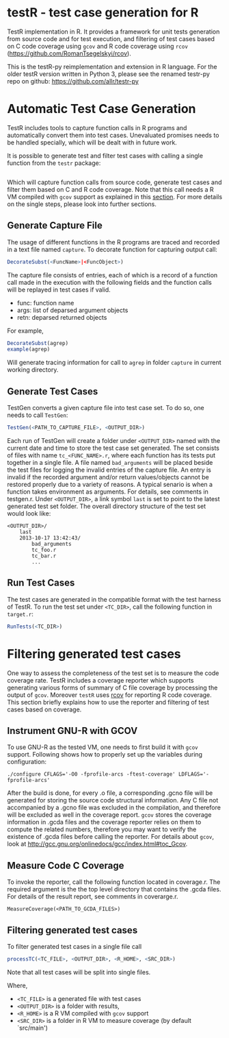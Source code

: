 testR - test case generation for R
=====

TestR implementation in R. It provides a framework for unit tests generation from source code and for test execution, and filtering of test cases based on C code coverage using `gcov` and R code coverage using `rcov` (https://github.com/RomanTsegelskyi/rcov).

This is the testR-py reimplementation and extension in R language. For the older testR version written in Python 3, please see the renamed testr-py repo
on github: https://github.com/allr/testr-py

Automatic Test Case Generation
==============================

TestR includes tools to capture function calls in R programs and automatically convert them into test cases. 
Unevaluated promises needs to be handled specially, which will be dealt with in future work.

It is possible to generate test and filter test cases with calling a single function from the `testr` package:
```r
```
Which will capture function calls from source code, generate test cases and filter them based on C and R code coverage. Note that this call needs a R VM compiled with `gcov` support as explained in this [section](). For more details on the single steps, please look into further sections.

Generate Capture File
---------------------

The usage of different functions in the R programs are traced and recorded in a text file named `capture`. To decorate function for capturing output call:

```r
DecorateSubst(<FuncName>|<FuncObject>)
```

The capture file consists of entries, each of which is a record of a function call made in the execution with the following fields and the 
function calls will be replayed in test cases if valid.

  - func: function name
  - args: list of deparsed argument objects
  - retn: deparsed returned objects

For example,
```r
DecorateSubst(agrep)
example(agrep)
```

Will generate tracing information for call to `agrep` in folder `capture` in current working directory.

Generate Test Cases
-------------------

TestGen converts a given capture file into test case set. To do so, one needs to call `TestGen`:

```r
TestGen(<PATH_TO_CAPTURE_FILE>, <OUTPUT_DIR>)
```

Each run of TestGen will create a folder under `<OUTPUT_DIR>` named with the current date and time to store the test case set generated.
The set consists of files with name `tc_<FUNC_NAME>.r`, where each function has its tests put together in a single file. A file named 
`bad_arguments` will be placed beside the test files for logging the invalid entries of the capture file. An entry is invalid if the 
recorded argument and/or return values/objects cannot be restored properly due to a variety of reasons. A typical senario is when a 
function takes environment as arguments. For details, see comments in testgen.r. Under `<OUTPUT_DIR>`, a link symbol `last` is set to 
point to the latest generated test set folder. The overall directory structure of the test set would look like:

    <OUTPUT_DIR>/
        last
        2013-10-17 13:42:43/
            bad_arguments
            tc_foo.r
            tc_bar.r
            ...


Run Test Cases
--------------

The test cases are generated in the compatible format with the test harness of TestR. To run the test set under `<TC_DIR>`, call the
following function in `target.r`:

```r
RunTests(<TC_DIR>)
```

Filtering generated test cases
=========================

One way to assess the completeness of the test set is to measure the code coverage rate. TestR includes a coverage reporter which 
supports generating various forms of summary of C file coverage by processing the output of `gcov`. Moreover `testR` uses [rcov](https://github.com/RomanTsegelskyi/rcov) for reporting R code coverage. This section briefly explains
how to use the reporter and filtering of test cases based on coverage.

Instrument GNU-R with GCOV
--------------------------

To use GNU-R as the tested VM, one needs to first build it with `gcov` support. Following shows how to properly set up the variables 
during configuration:

    ./configure CFLAGS='-O0 -fprofile-arcs -ftest-coverage' LDFLAGS='-fprofile-arcs' 

After the build is done, for every .o file, a corresponding .gcno file will be generated for storing the source code structural 
information. Any C file not accompanied by a .gcno file was excluded in the compilation, and therefore will be excluded as well in 
the coverage report. `gcov` stores the coverage information in .gcda files and the coverage reporter relies on them to compute the
related numbers, therefore you may want to verify the existence of .gcda files before calling the reporter. For details about `gcov`, 
look at http://gcc.gnu.org/onlinedocs/gcc/index.html#toc_Gcov.


Measure Code C Coverage
---------------------

To invoke the reporter, call the following function located in coverage.r. The required argument is the the top level directory that
contains the .gcda files. For details of the result report, see comments in coverarge.r.

    MeasureCoverage(<PATH_TO_GCDA_FILES>)

Filtering generated test cases
----------------

To filter generated test cases in a single file call

```r
processTC(<TC_FILE>, <OUTPUT_DIR>, <R_HOME>, <SRC_DIR>)
```

Note that all test cases will be split into single files.

Where,
* `<TC_FILE>` is a generated file with test cases
* `<OUTPUT_DIR>` is a folder with results, 
* `<R_HOME>` is a R VM compiled with `gcov` support
* `<SRC_DIR>` is a folder in R VM to measure coverage (by default `src/main')
